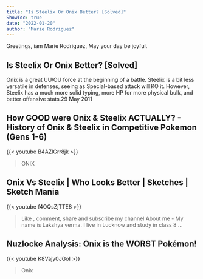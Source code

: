 ```yaml
---
title: "Is Steelix Or Onix Better? [Solved]"
ShowToc: true 
date: "2022-01-20"
author: "Marie Rodriguez" 
---
```


Greetings, iam Marie Rodriguez, May your day be joyful.
## Is Steelix Or Onix Better? [Solved]
Onix is a great UU/OU force at the beginning of a battle. Steelix is a bit less versatile in defenses, seeing as Special-based attack will KO it. However, Steelix has a much more solid typing, more HP for more physical bulk, and better offensive stats.29 May 2011

## How GOOD were Onix & Steelix ACTUALLY? - History of Onix & Steelix in Competitive Pokemon (Gens 1-6)
{{< youtube B4AZlGrr8jk >}}
>ONIX

## Onix Vs Steelix | Who Looks Better | Sketches | Sketch Mania
{{< youtube f4OQsZjTTE8 >}}
>Like , comment, share and subscribe my channel About me - My name is Lakshya verma. I live in Lucknow and study in class 8 ...

## Nuzlocke Analysis: Onix is the WORST Pokémon!
{{< youtube K8Vajy0JGoI >}}
>Onix

